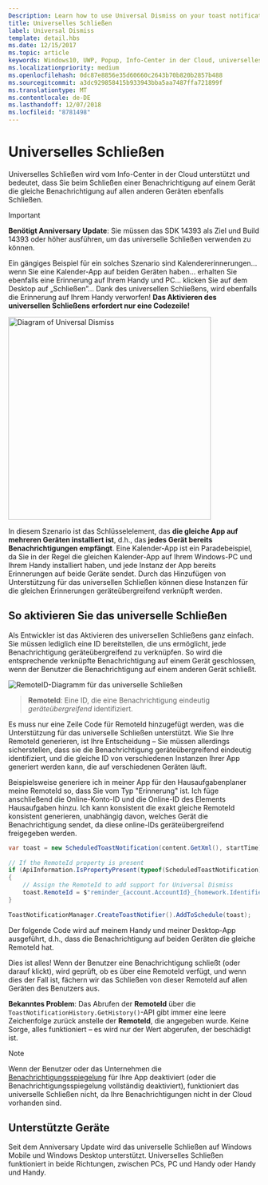 ```yaml
---
Description: Learn how to use Universal Dismiss on your toast notifications.
title: Universelles Schließen
label: Universal Dismiss
template: detail.hbs
ms.date: 12/15/2017
ms.topic: article
keywords: Windows10, UWP, Popup, Info-Center in der Cloud, universelles Schließen, Benachrichtigung, geräteübergreifend, einmal Schließen, überall Schließen
ms.localizationpriority: medium
ms.openlocfilehash: 0dc87e8856e35d60660c2643b70b820b2857b488
ms.sourcegitcommit: a3dc929858415b933943bba5aa7487ffa721899f
ms.translationtype: MT
ms.contentlocale: de-DE
ms.lasthandoff: 12/07/2018
ms.locfileid: "8781498"
---
```

# <a name="universal-dismiss"></a>Universelles Schließen

Universelles Schließen wird vom Info-Center in der Cloud unterstützt und bedeutet, dass Sie beim Schließen einer Benachrichtigung auf einem Gerät die gleiche Benachrichtigung auf allen anderen Geräten ebenfalls Schließen.

> [!IMPORTANT]
> **Benötigt Anniversary Update**: Sie müssen das SDK 14393 als Ziel und Build 14393 oder höher ausführen, um das universelle Schließen verwenden zu können.

Ein gängiges Beispiel für ein solches Szenario sind Kalendererinnerungen... wenn Sie eine Kalender-App auf beiden Geräten haben... erhalten Sie ebenfalls eine Erinnerung auf Ihrem Handy und PC... klicken Sie auf dem Desktop auf „Schließen”... Dank des universellen Schließens, wird ebenfalls die Erinnerung auf Ihrem Handy verworfen! **Das Aktivieren des universellen Schließens erfordert nur eine Codezeile!**

<img alt="Diagram of Universal Dismiss" src="images/universal-dismiss.gif" width="406"/>

In diesem Szenario ist das Schlüsselelement, das **die gleiche App auf mehreren Geräten installiert ist**, d.h., das **jedes Gerät bereits Benachrichtigungen empfängt**. Eine Kalender-App ist ein Paradebeispiel, da Sie in der Regel die gleichen Kalender-App auf Ihrem Windows-PC und Ihrem Handy installiert haben, und jede Instanz der App bereits Erinnerungen auf beide Geräte sendet. Durch das Hinzufügen von Unterstützung für das universellen Schließen können diese Instanzen für die gleichen Erinnerungen geräteübergreifend verknüpft werden.


## <a name="how-to-enable-universal-dismiss"></a>So aktivieren Sie das universelle Schließen

Als Entwickler ist das Aktivieren des universellen Schließens ganz einfach. Sie müssen lediglich eine ID bereitstellen, die uns ermöglicht, jede Benachrichtigung geräteübergreifend zu verknüpfen. So wird die entsprechende verknüpfte Benachrichtigung auf einem Gerät geschlossen, wenn der Benutzer die Benachrichtigung auf einem anderen Gerät schließt.

![RemoteID-Diagramm für das universelle Schließen](images/universal-dismiss-remoteid.jpg)

> **RemoteId**: Eine ID, die eine Benachrichtigung eindeutig *geräteübergreifend* identifiziert.

Es muss nur eine Zeile Code für RemoteId hinzugefügt werden, was die Unterstützung für das universelle Schließen unterstützt. Wie Sie Ihre RemoteId generieren, ist Ihre Entscheidung – Sie müssen allerdings sicherstellen, dass sie die Benachrichtigung geräteübergreifend eindeutig identifiziert, und die gleiche ID von verschiedenen Instanzen Ihrer App generiert werden kann, die auf verschiedenen Geräten läuft.

Beispielsweise generiere ich in meiner App für den Hausaufgabenplaner meine RemoteId so, dass Sie vom Typ "Erinnerung" ist. Ich füge anschließend die Online-Konto-ID und die Online-ID des Elements Hausaufgaben hinzu. Ich kann konsistent die exakt gleiche RemoteId konsistent generieren, unabhängig davon, welches Gerät die Benachrichtigung sendet, da diese online-IDs geräteübergreifend freigegeben werden.

```csharp
var toast = new ScheduledToastNotification(content.GetXml(), startTime);
 
// If the RemoteId property is present
if (ApiInformation.IsPropertyPresent(typeof(ScheduledToastNotification).FullName, nameof(ScheduledToastNotification.RemoteId)))
{
    // Assign the RemoteId to add support for Universal Dismiss
    toast.RemoteId = $"reminder_{account.AccountId}_{homework.Identifier}"
}
  
ToastNotificationManager.CreateToastNotifier().AddToSchedule(toast);
```

Der folgende Code wird auf meinem Handy und meiner Desktop-App ausgeführt, d.h., dass die Benachrichtigung auf beiden Geräten die gleiche RemoteId hat.

Dies ist alles! Wenn der Benutzer eine Benachrichtigung schließt (oder darauf klickt), wird geprüft, ob es über eine RemoteId verfügt, und wenn dies der Fall ist, fächern wir das Schließen von dieser RemoteId auf allen Geräten des Benutzers aus.

**Bekanntes Problem**: Das Abrufen der **RemoteId** über die `ToastNotificationHistory.GetHistory()`-API gibt immer eine leere Zeichenfolge zurück anstelle der **RemoteId**, die angegeben wurde. Keine Sorge, alles funktioniert – es wird nur der Wert abgerufen, der beschädigt ist.

> [!NOTE]
> Wenn der Benutzer oder das Unternehmen die [Benachrichtigungsspiegelung](notification-mirroring.md) für Ihre App deaktiviert (oder die Benachrichtigungsspiegelung vollständig deaktiviert), funktioniert das universelle Schließen nicht, da Ihre Benachrichtigungen nicht in der Cloud vorhanden sind.


## <a name="supported-devices"></a>Unterstützte Geräte

Seit dem Anniversary Update wird das universelle Schließen auf Windows Mobile und Windows Desktop unterstützt. Universelles Schließen funktioniert in beide Richtungen, zwischen PCs, PC und Handy oder Handy und Handy.